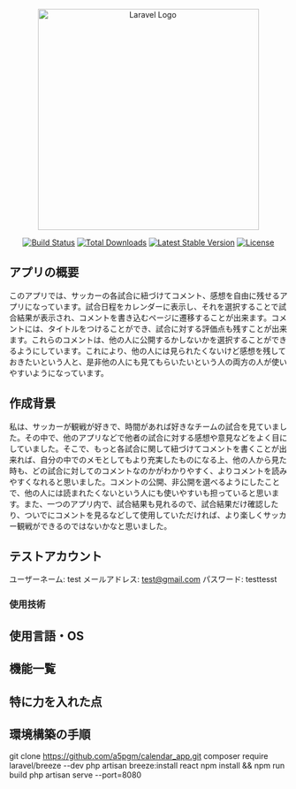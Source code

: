 <p align="center"><a href="https://laravel.com" target="_blank"><img src="https://raw.githubusercontent.com/laravel/art/master/logo-lockup/5%20SVG/2%20CMYK/1%20Full%20Color/laravel-logolockup-cmyk-red.svg" width="400" alt="Laravel Logo"></a></p>

<p align="center">
<a href="https://travis-ci.org/laravel/framework"><img src="https://travis-ci.org/laravel/framework.svg" alt="Build Status"></a>
<a href="https://packagist.org/packages/laravel/framework"><img src="https://img.shields.io/packagist/dt/laravel/framework" alt="Total Downloads"></a>
<a href="https://packagist.org/packages/laravel/framework"><img src="https://img.shields.io/packagist/v/laravel/framework" alt="Latest Stable Version"></a>
<a href="https://packagist.org/packages/laravel/framework"><img src="https://img.shields.io/packagist/l/laravel/framework" alt="License"></a>
</p>

## アプリの概要

このアプリでは、サッカーの各試合に紐づけてコメント、感想を自由に残せるアプリになっています。試合日程をカレンダーに表示し、それを選択することで試合結果が表示され、コメントを書き込むページに遷移することが出来ます。コメントには、タイトルをつけることができ、試合に対する評価点も残すことが出来ます。これらのコメントは、他の人に公開するかしないかを選択することができるようにしています。これにより、他の人には見られたくないけど感想を残しておきたいという人と、是非他の人にも見てもらいたいという人の両方の人が使いやすいようになっています。


## 作成背景

私は、サッカーが観戦が好きで、時間があれば好きなチームの試合を見ていました。その中で、他のアプリなどで他者の試合に対する感想や意見などをよく目にしていました。そこで、もっと各試合に関して紐づけてコメントを書くことが出来れば、自分の中でのメモとしてもより充実したものになる上、他の人から見た時も、どの試合に対してのコメントなのかがわかりやすく、よりコメントを読みやすくなれると思いました。コメントの公開、非公開を選べるようにしたことで、他の人には読まれたくないという人にも使いやすいも担っていると思います。また、一つのアプリ内で、試合結果も見れるので、試合結果だけ確認したり、ついでにコメントを見るなどして使用していただければ、より楽しくサッカー観戦ができるのではないかなと思いました。

## テストアカウント
 ユーザーネーム: test
 メールアドレス: test@gmail.com
 パスワード: testtesst 

### 使用技術

## 使用言語・OS

## 機能一覧

## 特に力を入れた点

## 環境構築の手順
git clone https://github.com/a5pgm/calendar_app.git
composer require laravel/breeze --dev
php artisan breeze:install react 
npm install && npm run build
php artisan serve --port=8080
